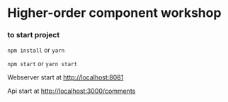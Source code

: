# Higher-order component workshop #

### to start project ###

`npm install` or `yarn`

`npm start` or `yarn start`

Webserver start at [http://localhost:8081](http://localhost:8081)

Api start at [http://localhost:3000/comments](http://localhost:3000/comments)
